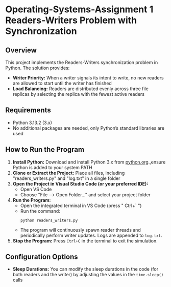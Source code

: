 # Operating-Systems-Assignment 1 Readers-Writers Problem with Synchronization

## Overview
This project implements the Readers-Writers synchronization problem in Python. The solution provides:
- **Writer Priority:** When a writer signals its intent to write, no new readers are allowed to start until the writer has finished
- **Load Balancing:** Readers are distributed evenly across three file replicas by selecting the replica with the fewest active readers

## Requirements
- Python 3.13.2 (3.x)
- No additional packages are needed, only Python’s standard libraries are used

## How to Run the Program
1. **Install Python:** Download and install Python 3.x from [python.org](https://www.python.org/downloads/).,ensure Python is added to your system PATH
2. **Clone or Extract the Project:** Place all files, including "readers_writers.py" and "log.txt" in a single folder
3. **Open the Project in Visual Studio Code (or your preferred IDE):**
   - Open VS Code
   - Choose "File --> Open Folder..." and select your project folder
4. **Run the Program:**
   - Open the integrated terminal in VS Code (press " Ctrl+` ")
   - Run the command:
     ```
     python readers_writers.py
     ```
   - The program will continuously spawn reader threads and periodically perform writer updates. Logs are appended to `log.txt`.
5. **Stop the Program:** Press `Ctrl+C` in the terminal to exit the simulation.

## Configuration Options
- **Sleep Durations:** You can modify the sleep durations in the code (for both readers and the writer) by adjusting the values in the `time.sleep()` calls

